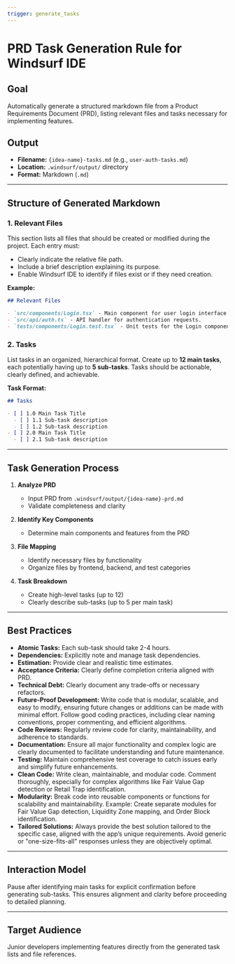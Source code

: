 ```yaml
---
trigger: generate_tasks
---
```


# PRD Task Generation Rule for Windsurf IDE

## Goal
Automatically generate a structured markdown file from a Product Requirements Document (PRD), listing relevant files and tasks necessary for implementing features.

## Output
- **Filename:** `{idea-name}-tasks.md` (e.g., `user-auth-tasks.md`)
- **Location:** `.windsurf/output/` directory
- **Format:** Markdown (`.md`)

---

## Structure of Generated Markdown

### 1. Relevant Files
This section lists all files that should be created or modified during the project. Each entry must:
- Clearly indicate the relative file path.
- Include a brief description explaining its purpose.
- Enable Windsurf IDE to identify if files exist or if they need creation.

**Example:**

```markdown
## Relevant Files

- `src/components/Login.tsx` - Main component for user login interface.
- `src/api/auth.ts` - API handler for authentication requests.
- `tests/components/Login.test.tsx` - Unit tests for the Login component.
```

### 2. Tasks
List tasks in an organized, hierarchical format. Create up to **12 main tasks**, each potentially having up to **5 sub-tasks**. Tasks should be actionable, clearly defined, and achievable.

**Task Format:**

```markdown
## Tasks

- [ ] 1.0 Main Task Title
  - [ ] 1.1 Sub-task description
  - [ ] 1.2 Sub-task description
- [ ] 2.0 Main Task Title
  - [ ] 2.1 Sub-task description
```

---

## Task Generation Process

1. **Analyze PRD**
   - Input PRD from `.windsurf/output/{idea-name}-prd.md`
   - Validate completeness and clarity

2. **Identify Key Components**
   - Determine main components and features from the PRD

3. **File Mapping**
   - Identify necessary files by functionality
   - Organize files by frontend, backend, and test categories

4. **Task Breakdown**
   - Create high-level tasks (up to 12)
   - Clearly describe sub-tasks (up to 5 per main task)

---

## Best Practices

- **Atomic Tasks:** Each sub-task should take 2-4 hours.
- **Dependencies:** Explicitly note and manage task dependencies.
- **Estimation:** Provide clear and realistic time estimates.
- **Acceptance Criteria:** Clearly define completion criteria aligned with PRD.
- **Technical Debt:** Clearly document any trade-offs or necessary refactors.
- **Future-Proof Development:** Write code that is modular, scalable, and easy to modify, ensuring future changes or additions can be made with minimal effort. Follow good coding practices, including clear naming conventions, proper commenting, and efficient algorithms.
- **Code Reviews:** Regularly review code for clarity, maintainability, and adherence to standards.
- **Documentation:** Ensure all major functionality and complex logic are clearly documented to facilitate understanding and future maintenance.
- **Testing:** Maintain comprehensive test coverage to catch issues early and simplify future enhancements.
- **Clean Code:** Write clean, maintainable, and modular code. Comment thoroughly, especially for complex algorithms like Fair Value Gap detection or Retail Trap identification.
- **Modularity:** Break code into reusable components or functions for scalability and maintainability. Example: Create separate modules for Fair Value Gap detection, Liquidity Zone mapping, and Order Block identification.
- **Tailored Solutions:** Always provide the best solution tailored to the specific case, aligned with the app’s unique requirements. Avoid generic or "one-size-fits-all" responses unless they are objectively optimal.

---

## Interaction Model
Pause after identifying main tasks for explicit confirmation before generating sub-tasks. This ensures alignment and clarity before proceeding to detailed planning.

---

## Target Audience
Junior developers implementing features directly from the generated task lists and file references.